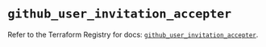 # `github_user_invitation_accepter`

Refer to the Terraform Registry for docs: [`github_user_invitation_accepter`](https://registry.terraform.io/providers/integrations/github/6.7.5/docs/resources/user_invitation_accepter).
